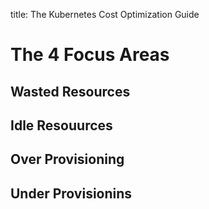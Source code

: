 title: The Kubernetes Cost Optimization Guide

# The 4 Focus Areas

## Wasted Resources

## Idle Resouurces

## Over Provisioning

## Under Provisionins